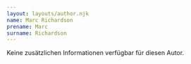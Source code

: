 ```yaml
---
layout: layouts/author.njk
name: Marc Richardson
prename: Marc
surname: Richardson
---
```

Keine zusätzlichen Informationen verfügbar für diesen Autor.
